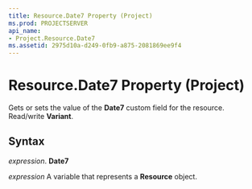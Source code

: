```yaml
---
title: Resource.Date7 Property (Project)
ms.prod: PROJECTSERVER
api_name:
- Project.Resource.Date7
ms.assetid: 2975d10a-d249-0fb9-a875-2081869ee9f4
---
```



# Resource.Date7 Property (Project)

Gets or sets the value of the  **Date7** custom field for the resource. Read/write **Variant**.


## Syntax

 _expression_. **Date7**

 _expression_ A variable that represents a **Resource** object.


